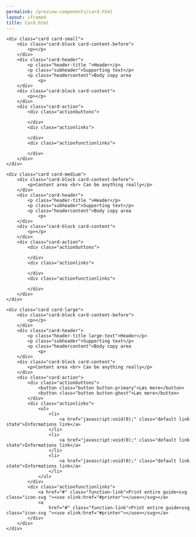 ```yaml
--- 
permalink: /preview-components/card.html
layout: iframed 
title: Card.html
---
```

<div class="col-12 col-sm-12 col-md-6 col-lg-6">

    <div class="card card-small">
        <div class="card-block card-content-before">
            <p></p>
        </div>
        <div class="card-header">
            <p class="header-title ">Header</p>
            <p class="subheader">Supporting text</p>
            <p class="headercontent">Body copy area
                <p>
        </div>
        <div class="card-block card-content">
            <p></p>
        </div>
        <div class="card-action">
            <div class="actionbuttons">

            </div>
            <div class="actionlinks">

            </div>
            <div class="actionfunctionlinks">

            </div>
        </div>
    </div>

    <div class="card card-medium">
        <div class="card-block card-content-before">
            <p>Content area <br> Can be anything really</p>
        </div>
        <div class="card-header">
            <p class="header-title ">Header</p>
            <p class="subheader">Supporting text</p>
            <p class="headercontent">Body copy area
                <p>
        </div>
        <div class="card-block card-content">
            <p></p>
        </div>
        <div class="card-action">
            <div class="actionbuttons">

            </div>
            <div class="actionlinks">

            </div>
            <div class="actionfunctionlinks">

            </div>
        </div>
    </div>

    <div class="card card-large">
        <div class="card-block card-content-before">
            <p></p>
        </div>
        <div class="card-header">
            <p class="header-title large-text">Header</p>
            <p class="subheader">Supporting text</p>
            <p class="headercontent">Body copy area
                <p>
        </div>
        <div class="card-block card-content">
            <p>Content area <br> Can be anything really</p>
        </div>
        <div class="card-action">
            <div class="actionbuttons">
                <button class="button button-primary">Læs mere</button>
                <button class="button button-ghost">Læs mere</button>
            </div>
            <div class="actionlinks">
                <ul>
                    <li>
                        <a href="javascript:void(0);" class="default link state">Informations link</a>
                    </li>
                    <li>
                        <a href="javascript:void(0);" class="default link state">Informations link</a>
                    </li>
                    <li>
                        <a href="javascript:void(0);" class="default link state">Informations link</a>
                    </li>
                </ul>
            </div>
            <div class="actionfunctionlinks">
                <a href="#" class="function-link">Print entire guide<svg class="icon-svg "><use xlink:href="#printer"></use></svg></a>
                <a
                    href="#" class="function-link">Print entire guide<svg class="icon-svg "><use xlink:href="#printer"></use></svg></a>
            </div>
        </div>
    </div>

</div>